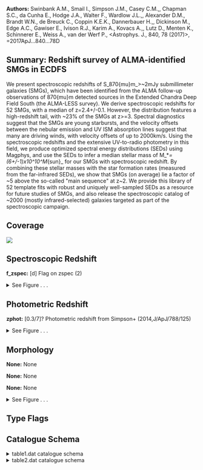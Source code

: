 

**Authors:** Swinbank A.M., Smail I., Simpson J.M., Casey C.M.,, Chapman S.C., da Cunha E., Hodge J.A., Walter F., Wardlow J.L.,, Alexander D.M., Brandt W.N., de Breuck C., Coppin K.E.K., Dannerbauer H.,, Dickinson M., Edge A.C., Gawiser E., Ivison R.J., Karim A., Kovacs A.,, Lutz D., Menten K., Schinnerer E., Weiss A., van der Werf P., <Astrophys. J., 840, 78 (2017)>, =2017ApJ...840...78D

## Summary: Redshift survey of ALMA-identified SMGs in ECDFS

We present spectroscopic redshifts of S_870{mu}m_>~2mJy submillimeter galaxies (SMGs), which have been identified from the ALMA follow-up observations of 870{mu}m detected sources in the Extended Chandra Deep Field South (the ALMA-LESS survey). We derive spectroscopic redshifts for 52 SMGs, with a median of z=2.4+/-0.1. However, the distribution features a high-redshift tail, with ~23% of the SMGs at z>=3. Spectral diagnostics suggest that the SMGs are young starbursts, and the velocity offsets between the nebular emission and UV ISM absorption lines suggest that many are driving winds, with velocity offsets of up to 2000km/s. Using the spectroscopic redshifts and the extensive UV-to-radio photometry in this field, we produce optimized spectral energy distributions (SEDs) using Magphys, and use the SEDs to infer a median stellar mass of M_*_=(6+/-1)x10^10^M_{sun}_ for our SMGs with spectroscopic redshift. By combining these stellar masses with the star formation rates (measured from the far-infrared SEDs), we show that SMGs (on average) lie a factor of ~5 above the so-called "main sequence" at z~2. We provide this library of 52 template fits with robust and uniquely well-sampled SEDs as a resource for future studies of SMGs, and also release the spectroscopic catalog of ~2000 (mostly infrared-selected) galaxies targeted as part of the spectroscopic campaign.

## Coverage 

 

 
![](https://github.com/joshgithubbin/Lestrade/blob/main/pages/J_ApJ_840_78/im/coverage.png?raw=true)

## Spectroscopic Redshift 



**f_zspec:** [d] Flag on zspec (2) 




<details><summary>See Figure . . .</summary>

![](https://github.com/joshgithubbin/Lestrade/blob/main/pages/J_ApJ_840_78/im/ZSP.png?raw=true)

</details>

## Photometric Redshift 



**zphot:** [0.3/7]? Photometric redshift from Simpson+ (2014,J/ApJ/788/125) 




<details><summary>See Figure . . .</summary>

![](https://github.com/joshgithubbin/Lestrade/blob/main/pages/J_ApJ_840_78/im//ZPH.png?raw=true)

</details>

## Morphology 



**None:** None 

**None:** None 

**None:** None 




<details><summary>See Figure . . .</summary>

![](https://github.com/joshgithubbin/Lestrade/blob/main/pages/J_ApJ_840_78/im//morphology.png?raw=true)

</details>
                      
## Type Flags 





## Catalogue Schema 



<details>
<summary>table1.dat catalogue schema</summary>

| Bytes   | Format   | Units   | Label   | Explanations                               |
|:--------|:---------|:--------|:--------|:-------------------------------------------|
| 1-  8   | A8       | ---     | ID      | Identifier                                 |
| 10- 17  | F8.5     | deg     | RAdeg   | Right Ascension in decimal degrees (J2000) |
| 19- 27  | F9.5     | deg     | DEdeg   | Declination in decimal degrees (J2000)     |
| 29- 37  | E9.5     | ---     | zspec   | [0/5.7]? Spectroscopic redshift            |
| 39      | I1       | ---     | q_zspec | Quality flag for zspec (1=secure) (G1)     |
| 41- 45  | A5       | ---     | Inst    | Instruments used (G2)                      |
</details>

<details>
<summary>table2.dat catalogue schema</summary>

| Bytes   | Format   | Units   | Label   | Explanations                                                                                                                                                                                                                                                                          |
|:--------|:---------|:--------|:--------|:--------------------------------------------------------------------------------------------------------------------------------------------------------------------------------------------------------------------------------------------------------------------------------------|
| 1-  5   | A5       | ---     | ---     | [ALESS]                                                                                                                                                                                                                                                                               |
| 7- 12   | A6       | ---     | ALESS   | ALESS identifier (1)                                                                                                                                                                                                                                                                  |
| 14      | A1       | ---     | f_ALESS | [i] i = A supplementary SMGs source                                                                                                                                                                                                                                                   |
| 16- 24  | F9.6     | deg     | RAdeg   | Right Ascension in decimal degrees (J2000)                                                                                                                                                                                                                                            |
| 26- 35  | F10.6    | deg     | DEdeg   | Declination in decimal degrees (J2000)                                                                                                                                                                                                                                                |
| 37- 42  | F6.4     | ---     | zspec   | [0.6/5]? Spectroscopic redshift                                                                                                                                                                                                                                                       |
| 44      | A1       | ---     | f_zspec | [d] Flag on zspec (2)                                                                                                                                                                                                                                                                 |
| 46      | I1       | ---     | q_zspec | Quality flag for zspec (1=secure) (G1)                                                                                                                                                                                                                                                |
| 48- 51  | F4.2     | ---     | zphot   | [0.3/7]? Photometric redshift from Simpson+ (2014,J/ApJ/788/125)                                                                                                                                                                                                                      |
| 53- 57  | F5.2     | ---     | E_zphot | ? Upper uncertainty in zphot                                                                                                                                                                                                                                                          |
| 59- 62  | F4.2     | ---     | e_zphot | ? Lower uncertainty in zphot                                                                                                                                                                                                                                                          |
| 64      | A1       | ---     | Set     | Source; M(ain) or S(upplementary) catalogs                                                                                                                                                                                                                                            |
| 66- 74  | A9       | ---     | Inst    | Instruments used (G2)                                                                                                                                                                                                                                                                 |
| 76-295  | A220     | ---     | Notes   | Additional notes Note (1): The 22 ALESS SMGs not targeted in our spectroscopy programme (and without redshifts from literature) are not listed here. Note (2): d = These redshifts are for the six sources which also have literature spectroscopic redshifts described in Section 3. |

**Note**: The 22 ALESS SMGs not targeted in our spectroscopy programme
          (and without redshifts from literature) are not listed here.
Note (2):
    d = These redshifts are for the six sources which also have literature
        spectroscopic redshifts described in Section 3.

</details>

        
        